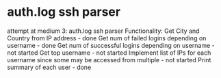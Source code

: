 # auth.log ssh parser
attempt at medium 3: auth.log ssh parser
Functionality:
Get City and Country from IP address - done
Get num of failed logins depending on username - done
Get num of successful logins depending on username - not started
Get top username - not started
Implement list of IPs for each username since some may be accessed from multiple - not started
Print summary of each user - done